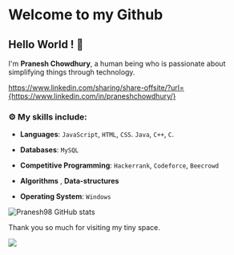 
# Welcome to my Github
## Hello World ! :wave:

I'm **Pranesh Chowdhury**, a human being who is passionate about simplifying things through technology.

https://www.linkedin.com/sharing/share-offsite/?url={https://www.linkedin.com/in/praneshchowdhury/}


### :gear: My skills include:

- **Languages**: `JavaScript`, `HTML`, `CSS`. `Java`, `C++`, `C`.

- **Databases**: `MySQL`

- **Competitive Programming**: `Hackerrank`, `Codeforce`, `Beecrowd`
    
- **Algorithms** , **Data-structures**

- **Operating System**: `Windows`

![Pranesh98 GitHub stats](https://github-readme-stats.vercel.app/api?username=Pranesh98&theme=dark&show_icons=true)


Thank you so much for visiting my tiny space.

![](https://komarev.com/ghpvc/?username=Pranesh98)
